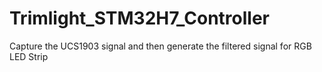 # Trimlight_STM32H7_Controller
Capture the UCS1903 signal and then generate the filtered signal for RGB LED Strip

